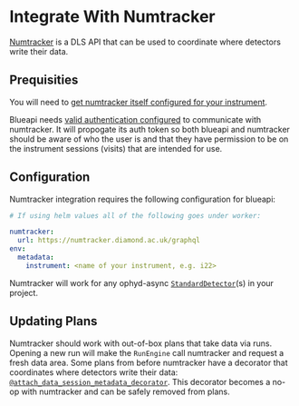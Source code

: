 # Integrate With Numtracker

[Numtracker](https://github.com/DiamondLightSource/numtracker.git) is a DLS API that can be used to coordinate where detectors write their data.

## Prequisities

You will need to [get numtracker itself configured for your instrument](https://github.com/DiamondLightSource/numtracker/wiki/new_beamline). 

Blueapi needs [valid authentication configured](./authenticate.md) to communicate with numtracker. It will propogate its auth token so both blueapi and numtracker should be aware of who the user is and that they have permission to be on the instrument sessions (visits) that are intended for use.

## Configuration

Numtracker integration requires the following configuration for blueapi:

```yaml
# If using helm values all of the following goes under worker:

numtracker:
  url: https://numtracker.diamond.ac.uk/graphql
env:
  metadata:
    instrument: <name of your instrument, e.g. i22>
```

Numtracker will work for any ophyd-async [`StandardDetector`](https://blueskyproject.io/ophyd-async/main/_api/ophyd_async/ophyd_async.core.html#ophyd_async.core.StandardDetector)(s) in your project.

## Updating Plans

Numtracker should work with out-of-box plans that take data via runs. Opening a new run will make the `RunEngine` call numtracker and request a fresh data area. Some plans from before numtracker have a decorator that coordinates where detectors write their data: [`@attach_data_session_metadata_decorator`](https://github.com/DiamondLightSource/dodal/blob/10a9a124931901d7666659c6dbe77215d22a8bfd/src/dodal/plan_stubs/data_session.py#L60). This decorator becomes a no-op with numtracker and can be safely removed from plans.
